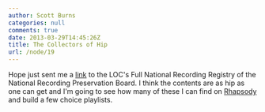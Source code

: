 ```yaml
---
author: Scott Burns
categories: null
comments: true
date: 2013-03-29T14:45:26Z
title: The Collectors of Hip
url: /node/19
---
```


Hope just sent me a [link][0] to the LOC's Full National Recording Registry of the National Recording Preservation Board.  I think the contents are as hip as one can get and I'm going to see how many of these I can find on [Rhapsody][1] and build a few choice playlists.

[0]:http://www.loc.gov/rr/record/nrpb/registry/
[1]:http://www.rhapsody.com
